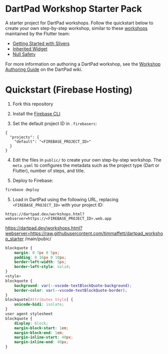 # DartPad Workshop Starter Pack
A starter project for DartPad workshops. Follow the quickstart below to create
your own step-by-step workshop, similar to these
[workshops](https://github.com/flutter/codelabs/tree/master/dartpad_codelabs)
maintained by the Flutter team:

- [Getting Started with Slivers](https://dartpad.dev/workshops.html?webserver=https://dartpad-workshops-io2021.web.app/getting_started_with_slivers)
- [Inherited Widget](https://dartpad.dev/workshops.html?webserver=https://dartpad-workshops-io2021.web.app/inherited_widget)
- [Null Safety](https://dartpad.dev/workshops.html?webserver=https://dartpad-workshops-io2021.web.app/null_safety_workshop)

For more information on authoring a DartPad workshop, see the [Workshop Authoring
Guide](https://github.com/dart-lang/dart-pad/wiki/Workshop-Authoring-Guide) on
the DartPad wiki.


# Quickstart (Firebase Hosting)

1. Fork this repository

2. Install the [Firebase CLI](https://firebase.google.com/docs/cli)

3. Set the default project ID in `.firebaserc`:

```
{
  "projects": {
    "default": "<FIREBASE_PROJECT_ID>"
  }
}
```

4. Edit the files in `public/` to create your own step-by-step workshop. The
   `meta.yaml` to configures the metadata such as the project type (Dart or
   Flutter), number of steps, and title.

4. Deploy to Firebase:

```bash
firebase deploy
```

5. Load in DartPad using the following URL, replacing `<FIREBASE_PROJECT_ID>`
   with your project ID:

```
https://dartpad.dev/workshops.html?webserver=https://<FIREBASE_PROJECT_ID>.web.app
```


https://dartpad.dev/workshops.html?webserver=https://raw.githubusercontent.com/timmaffett/dartpad_workshop_starter
/main/pubic/



```css
blockquote {
    margin: 0 7px 0 5px;
    padding: 0 16px 0 10px;
    border-left-width: 5px;
    border-left-style: solid;
}
<style>
blockquote {
    background: var(--vscode-textBlockQuote-background);
    border-color: var(--vscode-textBlockQuote-border);
}
blockquote[Attributes Style] {
    unicode-bidi: isolate;
}
user agent stylesheet
blockquote {
    display: block;
    margin-block-start: 1em;
    margin-block-end: 1em;
    margin-inline-start: 40px;
    margin-inline-end: 40px;
}
```